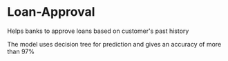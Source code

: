 # Loan-Approval
Helps banks to approve loans based on customer's past history

The model uses decision tree for prediction and gives an accuracy of more than 97%
